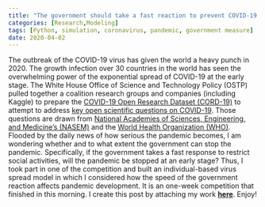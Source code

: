 ```yaml
---
title: "The government should take a fast reaction to prevent COVID-19 development"
categories: [Research,Modeling]
tags: [Python, simulation, coronavirus, pandemic, government measure]
date: 2020-04-02
---
```


The outbreak of the COVID-19 virus has given the world a heavy punch in 2020. The growth infection over 30 countries in the world has seen the overwhelming power of the exponential spread of COVID-19 at the early stage. The White House Office of Science and Technology Policy (OSTP) pulled together a coalition research groups and companies (including Kaggle) to prepare the [COVID-19 Open Research Dataset (CORD-19)](https://www.kaggle.com/allen-institute-for-ai/CORD-19-research-challenge) to attempt to address [key open scientific questions on COVID-19](https://www.kaggle.com/allen-institute-for-ai/CORD-19-research-challenge/tasks). Those questions are drawn from [National Academies of Sciences, Engineering, and Medicine’s (NASEM)](https://www.nationalacademies.org/event/03-11-2020/standing-committee-on-emerging-infectious-diseases-and-21st-century-health-threats-virtual-meeting-1) and the [World Health Organization (WHO)](https://www.who.int/blueprint/priority-diseases/key-action/Global_Research_Forum_FINAL_VERSION_for_web_14_feb_2020.pdf?ua=1). Flooded by the daily news of how serious the pandemic becomes, I am wondering whether and to what extent the government can stop the pandemic. Specifically, if the government takes a fast response to restrict social activities, will the pandemic be stopped at an early stage? Thus, I took part in one of the competition and built an individual-based virus spread model in which I considered how the speed of the government reaction affects pandemic development. It is an one-week competition that finished in this morning. I create this post by attaching my work [**here**](https://xl0418.github.io/Kaggle_corona/). Enjoy!

